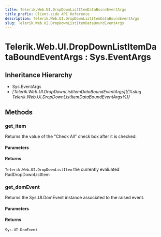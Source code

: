 ```yaml
---
title: Telerik.Web.UI.DropDownListItemDataBoundEventArgs
title_prefix: Client-side API Reference
description: Telerik.Web.UI.DropDownListItemDataBoundEventArgs
slug: Telerik.Web.UI.DropDownListItemDataBoundEventArgs
---
```


# Telerik.Web.UI.DropDownListItemDataBoundEventArgs : Sys.EventArgs

## Inheritance Hierarchy

* Sys.EventArgs
* *[Telerik.Web.UI.DropDownListItemDataBoundEventArgs]({%slug Telerik.Web.UI.DropDownListItemDataBoundEventArgs%})*


## Methods

###  get_item

Returns the value of the "Check All" check box after it is checked. 

#### Parameters

#### Returns

`Telerik.Web.UI.DropDownListItem` the currently evaluated RadDropDownListItem


### get_domEvent

Returns the Sys.UI.DomEvent instance associated to the raised event.

#### Parameters

#### Returns

`Sys.UI.DomEvent` 


